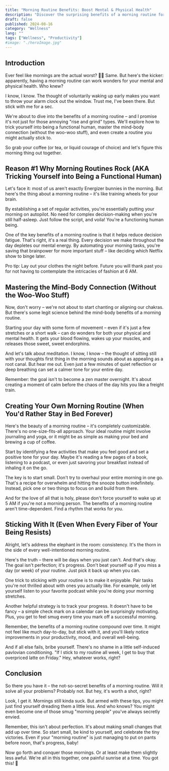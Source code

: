 ```yaml
---
title: "Morning Routine Benefits: Boost Mental & Physical Health"
description: "Discover the surprising benefits of a morning routine for your mental and physical health. Learn how to create and stick to a routine that works for you."
draft: false
published: 2024-08-16
category: "Wellness"
lang: ""
tags: ["Wellness", "Productivity"]
#image: "./heroImage.jpg"
---
```


<!-- ![Hero Image](./heroImage.jpg) -->

## Introduction

Ever feel like mornings are the actual worst? 🙋‍♀️ Same. But here's the kicker: apparently, having a morning routine can work wonders for your mental and physical health. Who knew?

I know, I know. The thought of voluntarily waking up early makes you want to throw your alarm clock out the window. Trust me, I've been there. But stick with me for a sec.


We're about to dive into the benefits of a morning routine – and I promise it's not just for those annoying "rise and grind" types. We'll explore how to trick yourself into being a functional human, master the mind-body connection (without the woo-woo stuff), and even create a routine you might actually stick to.

So grab your coffee (or tea, or liquid courage of choice) and let's figure this morning thing out together.

## Reason #1 Why Morning Routines Rock (AKA Tricking Yourself into Being a Functional Human)

Let's face it: most of us aren't exactly Energizer bunnies in the morning. But here's the thing about a morning routine – it's like training wheels for your brain.

By establishing a set of regular activities, you're essentially putting your morning on autopilot. No need for complex decision-making when you're still half-asleep. Just follow the script, and voila! You're a functioning human being.

One of the key benefits of a morning routine is that it helps reduce decision fatigue. That's right, it's a real thing. Every decision we make throughout the day depletes our mental energy. By automating your morning tasks, you're saving that brainpower for more important stuff – like deciding which Netflix show to binge later.

Pro tip: Lay out your clothes the night before. Future you will thank past you for not having to contemplate the intricacies of fashion at 6 AM.

## Mastering the Mind-Body Connection (Without the Woo-Woo Stuff)

Now, don't worry – we're not about to start chanting or aligning our chakras. But there's some legit science behind the mind-body benefits of a morning routine.

Starting your day with some form of movement – even if it's just a few stretches or a short walk – can do wonders for both your physical and mental health. It gets your blood flowing, wakes up your muscles, and releases those sweet, sweet endorphins.

And let's talk about meditation. I know, I know – the thought of sitting still with your thoughts first thing in the morning sounds about as appealing as a root canal. But hear me out. Even just a few minutes of quiet reflection or deep breathing can set a calmer tone for your entire day.

Remember: the goal isn't to become a zen master overnight. It's about creating a moment of calm before the chaos of the day hits you like a freight train.

## Creating Your Own Morning Routine (When You'd Rather Stay in Bed Forever)

Here's the beauty of a morning routine – it's completely customizable. There's no one-size-fits-all approach. Your ideal routine might involve journaling and yoga, or it might be as simple as making your bed and brewing a cup of coffee.

Start by identifying a few activities that make you feel good and set a positive tone for your day. Maybe it's reading a few pages of a book, listening to a podcast, or even just savoring your breakfast instead of inhaling it on the go.

The key is to start small. Don't try to overhaul your entire morning in one go. That's a recipe for overwhelm and hitting the snooze button indefinitely. Instead, pick one or two things to focus on and build from there.

And for the love of all that is holy, please don't force yourself to wake up at 5 AM if you're not a morning person. The benefits of a morning routine aren't time-dependent. Find a rhythm that works for you.

## Sticking With It (Even When Every Fiber of Your Being Resists)

Alright, let's address the elephant in the room: consistency. It's the thorn in the side of every well-intentioned morning routine.

Here's the truth – there will be days when you just can't. And that's okay. The goal isn't perfection; it's progress. Don't beat yourself up if you miss a day (or week) of your routine. Just pick it back up when you can.

One trick to sticking with your routine is to make it enjoyable. Pair tasks you're not thrilled about with ones you actually like. For example, only let yourself listen to your favorite podcast while you're doing your morning stretches.

Another helpful strategy is to track your progress. It doesn't have to be fancy – a simple check mark on a calendar can be surprisingly motivating. Plus, you get to feel smug every time you mark off a successful morning.

Remember, the benefits of a morning routine compound over time. It might not feel like much day-to-day, but stick with it, and you'll likely notice improvements in your productivity, mood, and overall well-being.

And if all else fails, bribe yourself. There's no shame in a little self-induced pavlovian conditioning. "If I stick to my routine all week, I get to buy that overpriced latte on Friday." Hey, whatever works, right?

## Conclusion

So there you have it – the not-so-secret benefits of a morning routine. Will it solve all your problems? Probably not. But hey, it's worth a shot, right?

Look, I get it. Mornings still kinda suck. But armed with these tips, you might just find yourself dreading them a little less. And who knows? You might even become one of those smug "morning people" you've always secretly envied.

Remember, this isn't about perfection. It's about making small changes that add up over time. So start small, be kind to yourself, and celebrate the tiny victories. Even if your "morning routine" is just managing to put on pants before noon, that's progress, baby!

Now go forth and conquer those mornings. Or at least make them slightly less awful. We're all in this together, one painful sunrise at a time. You got this! 💪
